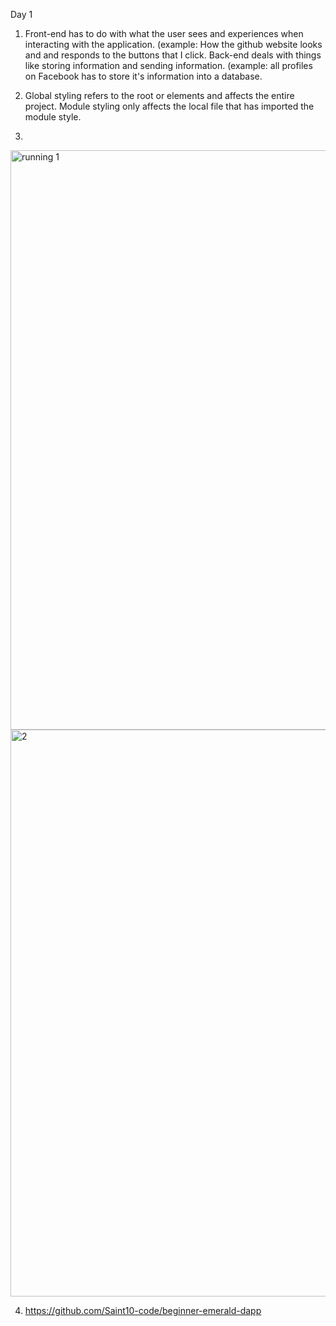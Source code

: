 

Day 1 

1. Front-end has to do with what the user sees and experiences when interacting with the application. (example: How the github website looks and and responds to the buttons that I click.
Back-end deals with things like storing information and sending information. (example: all profiles on Facebook has to store it's information into a database.

2. Global styling refers to the root or <body> elements and affects the entire project. 
  Module styling only affects the local file that has imported the module style. 
  
3. 
<img width="927" alt="running 1" src="https://user-images.githubusercontent.com/105934102/191634945-4dd8df79-0fc0-4519-a3d9-3382f1e36175.png">

<img width="907" alt="2" src="https://user-images.githubusercontent.com/105934102/191635003-e239e2ed-795d-4933-862c-08ecf4f22939.png">

4. https://github.com/Saint10-code/beginner-emerald-dapp
